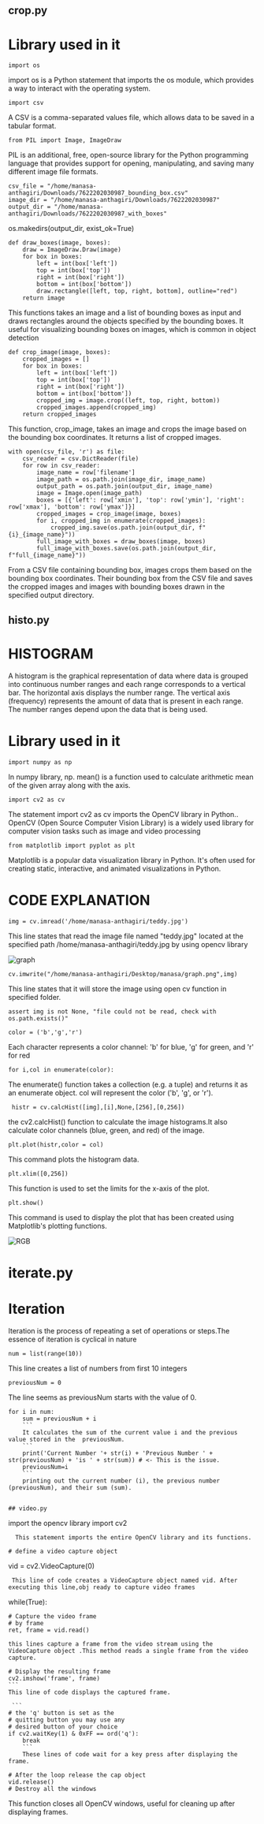 ## crop.py
# Library used in it #
```
import os
```
import os is a Python statement that imports the os module, which provides a way to interact with the operating system.

```
import csv
```
A CSV is a comma-separated values file, which allows data to be saved in a tabular format.

```
from PIL import Image, ImageDraw
```
 PIL is an additional, free, open-source library for the Python programming language that provides support for opening, manipulating, and saving many different image file formats.

```
csv_file = "/home/manasa-anthagiri/Downloads/7622202030987_bounding_box.csv"
image_dir = "/home/manasa-anthagiri/Downloads/7622202030987"
output_dir = "/home/manasa-anthagiri/Downloads/7622202030987_with_boxes"
```


os.makedirs(output_dir, exist_ok=True)

```
def draw_boxes(image, boxes):
    draw = ImageDraw.Draw(image)
    for box in boxes:
        left = int(box['left'])
        top = int(box['top'])
        right = int(box['right'])
        bottom = int(box['bottom'])
        draw.rectangle([left, top, right, bottom], outline="red")
    return image
```
This functions takes an image and a list of bounding boxes as input and draws rectangles around the objects specified by the bounding boxes.
It useful for visualizing bounding boxes on images, which is common in object detection

```
def crop_image(image, boxes):
    cropped_images = []
    for box in boxes:
        left = int(box['left'])
        top = int(box['top'])
        right = int(box['right'])
        bottom = int(box['bottom'])
        cropped_img = image.crop((left, top, right, bottom))
        cropped_images.append(cropped_img)
    return cropped_images
```
This function, crop_image, takes an image and crops the image based on the bounding box coordinates. It returns a list of cropped images.

```
with open(csv_file, 'r') as file:
    csv_reader = csv.DictReader(file)
    for row in csv_reader:
        image_name = row['filename']
        image_path = os.path.join(image_dir, image_name)
        output_path = os.path.join(output_dir, image_name)
        image = Image.open(image_path)
        boxes = [{'left': row['xmin'], 'top': row['ymin'], 'right': row['xmax'], 'bottom': row['ymax']}]
        cropped_images = crop_image(image, boxes)
        for i, cropped_img in enumerate(cropped_images):
            cropped_img.save(os.path.join(output_dir, f"{i}_{image_name}"))  
        full_image_with_boxes = draw_boxes(image, boxes)
        full_image_with_boxes.save(os.path.join(output_dir, f"full_{image_name}"))
```
 From a CSV file containing bounding box, images crops them based on the bounding box coordinates.
 Their bounding box  from the CSV file and saves the cropped images and images with bounding boxes drawn in the specified output directory.

 
## histo.py

# HISTOGRAM #
A histogram is the graphical representation of data where data is grouped into continuous number ranges and each range corresponds to a vertical bar.
The horizontal axis displays the number range.
The vertical axis (frequency) represents the amount of data that is present in each range.
The number ranges depend upon the data that is being used.

# Library used in it #
```
import numpy as np
```
 In numpy library, np. mean() is a function used to calculate arithmetic mean of the given array along with the axis.
```
import cv2 as cv
```
 The statement import cv2 as cv imports the OpenCV library in Python.. OpenCV (Open Source Computer Vision Library) is a widely used library for computer vision tasks such as image and video processing
```
from matplotlib import pyplot as plt
```
 Matplotlib is a popular data visualization library in Python. It's often used for creating static, interactive, and animated visualizations in Python.

 # CODE EXPLANATION
 ```
 img = cv.imread('/home/manasa-anthagiri/teddy.jpg')
```
This line states that read the image file named "teddy.jpg" located at the specified path /home/manasa-anthagiri/teddy.jpg by using opencv library


![graph](https://github.com/manasaanthagiri/latha/assets/169051455/7eee43b8-9ea2-4868-9e96-455844aa2686)


   ```
cv.imwrite("/home/manasa-anthagiri/Desktop/manasa/graph.png",img)
```
 This line states that it will store the image using open cv function in specified folder.
 ```
assert img is not None, "file could not be read, check with os.path.exists()"
```
 ```
color = ('b','g','r')
```
Each character represents a color channel: 'b' for blue, 'g' for green, and 'r' for red
```
for i,col in enumerate(color):
```
The enumerate() function takes a collection (e.g. a tuple) and returns it as an enumerate object. col will represent the color ('b', 'g', or 'r').
```
 histr = cv.calcHist([img],[i],None,[256],[0,256])
```
 the cv2.calcHist() function to calculate the image histograms.It also calculate color channels (blue, green, and red) of the image.
 ```
plt.plot(histr,color = col)
```
 This command plots the histogram data.
 ```
plt.xlim([0,256])
```
 This function is used to set the limits for the x-axis of the plot.
 ```
plt.show()
```
This command is used to display the plot that has been created using Matplotlib's plotting functions.


![RGB](https://github.com/manasaanthagiri/latha/assets/169051455/1218b532-b612-402f-8726-25a89801e9e7)



# iterate.py #

# Iteration
Iteration is the process of repeating a set of operations or steps.The essence of iteration is cyclical in nature

```
num = list(range(10))
```
This line creates a list of numbers from first 10 integers
```
previousNum = 0
```
The line seems as previousNum starts with the value of 0.
```
for i in num:
    sum = previousNum + i
    ```
    It calculates the sum of the current value i and the previous value stored in the  previousNum.
    ```
    print('Current Number '+ str(i) + 'Previous Number ' + str(previousNum) + 'is ' + str(sum)) # <- This is the issue.
    previousNum=i
    ```
    printing out the current number (i), the previous number (previousNum), and their sum (sum).


## video.py
```
import the opencv library 
import cv2 
```
  This statement imports the entire OpenCV library and its functions.

```  
    # define a video capture object 
vid = cv2.VideoCapture(0) 
```
 This line of code creates a VideoCapture object named vid. After executing this line,obj ready to capture video frames

```
while(True): 
      
    # Capture the video frame 
    # by frame 
    ret, frame = vid.read() 
  ```
  this lines capture a frame from the video stream using the VideoCapture object .This method reads a single frame from the video capture.

```
    # Display the resulting frame 
    cv2.imshow('frame', frame) 
    ```
    This line of code displays the captured frame.
    
     ``` 
    # the 'q' button is set as the 
    # quitting button you may use any 
    # desired button of your choice 
    if cv2.waitKey(1) & 0xFF == ord('q'): 
        break
        ```
        These lines of code wait for a key press after displaying the frame.

  ```
# After the loop release the cap object 
vid.release() 
# Destroy all the windows 
```
This function closes all OpenCV windows, useful for cleaning up after displaying frames.
